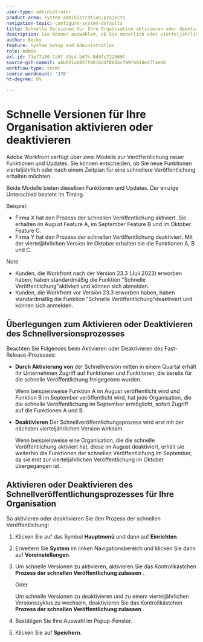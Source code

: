 ```yaml
---
user-type: administrator
product-area: system-administration;projects
navigation-topic: configure-system-defaults
title: Schnelle Versionen für Ihre Organisation aktivieren oder deaktivieren
description: Sie können auswählen, ob Sie monatlich oder vierteljährlich neue Workfront-Funktionen erhalten möchten.
author: Becky
feature: System Setup and Administration
role: Admin
exl-id: 71ef7a50-7a9f-43c4-b67c-8d9fc722569f
source-git-commit: abb021a6857f8016d4f8b6bcf99fe818e47faea6
workflow-type: tm+mt
source-wordcount: '376'
ht-degree: 0%

---
```


# Schnelle Versionen für Ihre Organisation aktivieren oder deaktivieren

Adobe Workfront verfügt über zwei Modelle zur Veröffentlichung neuer Funktionen und Updates. Sie können entscheiden, ob Sie neue Funktionen vierteljährlich oder nach einem Zeitplan für eine schnellere Veröffentlichung erhalten möchten.

Beide Modelle bieten dieselben Funktionen und Updates. Der einzige Unterschied besteht im Timing.

Beispiel:

* Firma X hat den Prozess der schnellen Veröffentlichung aktiviert. Sie erhalten im August Feature A, im September Feature B und im Oktober Feature C.
* Firma Y hat den Prozess der schnellen Veröffentlichung deaktiviert. Mit der vierteljährlichen Version im Oktober erhalten sie die Funktionen A, B und C.

>[!NOTE]
>
>* Kunden, die Workfront nach der Version 23.3 (Juli 2023) erworben haben, haben standardmäßig die Funktion &quot;Schnelle Veröffentlichung&quot;aktiviert und können sich abmelden.
>* Kunden, die Workfront vor Version 23.3 erworben haben, haben standardmäßig die Funktion &quot;Schnelle Veröffentlichung&quot;deaktiviert und können sich anmelden.

## Überlegungen zum Aktivieren oder Deaktivieren des Schnellversionsprozesses

Beachten Sie Folgendes beim Aktivieren oder Deaktivieren des Fast-Release-Prozesses:

* **Durch Aktivierung von** der Schnellversion mitten in einem Quartal erhält Ihr Unternehmen Zugriff auf Funktionen und Funktionen, die bereits für die schnelle Veröffentlichung freigegeben wurden.

  Wenn beispielsweise Funktion A im August veröffentlicht wird und Funktion B im September veröffentlicht wird, hat jede Organisation, die die schnelle Veröffentlichung im September ermöglicht, sofort Zugriff auf die Funktionen A und B.

* **Deaktivieren** Der Schnellveröffentlichungsprozess wird erst mit der nächsten vierteljährlichen Version wirksam.

  Wenn beispielsweise eine Organisation, die die schnelle Veröffentlichung aktiviert hat, diese im August deaktiviert, erhält sie weiterhin die Funktionen der schnellen Veröffentlichung im September, da sie erst zur vierteljährlichen Veröffentlichung im Oktober übergegangen ist.

## Aktivieren oder Deaktivieren des Schnellveröffentlichungsprozesses für Ihre Organisation

So aktivieren oder deaktivieren Sie den Prozess der schnellen Veröffentlichung:

1. Klicken Sie auf das Symbol **Hauptmenü** und dann auf **Einrichten**.
1. Erweitern Sie **System** im linken Navigationsbereich und klicken Sie dann auf **Voreinstellungen**.
1. Um schnelle Versionen zu aktivieren, aktivieren Sie das Kontrollkästchen **Prozess der schnellen Veröffentlichung zulassen** .

   Oder

   Um schnelle Versionen zu deaktivieren und zu einem vierteljährlichen Versionszyklus zu wechseln, deaktivieren Sie das Kontrollkästchen **Prozess der schnellen Veröffentlichung zulassen** .

1. Bestätigen Sie Ihre Auswahl im Popup-Fenster.
1. Klicken Sie auf **Speichern**.
